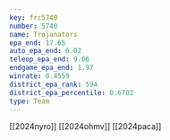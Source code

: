 ```yaml
---
key: frc5740
number: 5740
name: Trojanators
epa_end: 17.65
auto_epa_end: 6.02
teleop_epa_end: 9.66
endgame_epa_end: 1.97
winrate: 0.4559
district_epa_rank: 594
district_epa_percentile: 0.6702
type: Team
---
```

[[2024nyro]]
[[2024ohmv]]
[[2024paca]]
